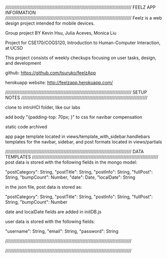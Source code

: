 
////////////////////////////////////////////////////////////////////////////////
FEELZ APP INFORMATION
////////////////////////////////////////////////////////////////////////////////
Feelz is a web design project intended for mobile devices. 

Group project BY Kevin Hsu, Julia Aceves, Monica Liu

Project for CSE170/COGS120, Introduction to Human-Computer Interaction, at UCSD

This project consists of weekly checkups focusing on user tasks, design, and
development

github: https://github.com/tsuruko/feelzApp

herokuapp website: http://feelzapp.herokuapp.com/

////////////////////////////////////////////////////////////////////////////////
SETUP NOTES
////////////////////////////////////////////////////////////////////////////////

clone to introHCI folder, like our labs

add body "{padding-top: 70px; }" to css for navibar compensation

static code archived

app page template located in views/template_with_sidebar.handlebars
templates for the navbar, sidebar, and post formats located in views/partials

////////////////////////////////////////////////////////////////////////////////
DATA TEMPLATES
////////////////////////////////////////////////////////////////////////////////
post data is stored with the following fields in the mongo model:

"postCategory": String,
"postTitle": String,
"postInfo": String,
"fullPost": String,
"bumpCount": Number,
"date": Date,
"localDate": String

in the json file, post data is stored as:

"postCategory": String,
"postTitle": String,
"postInfo": String,
"fullPost": String,
"bumpCount": Number

date and localDate fields are added in initDB.js

user data is stored with the following fields:

"username": String,
"email": String,
"password": String


////////////////////////////////////////////////////////////////////////////////

////////////////////////////////////////////////////////////////////////////////